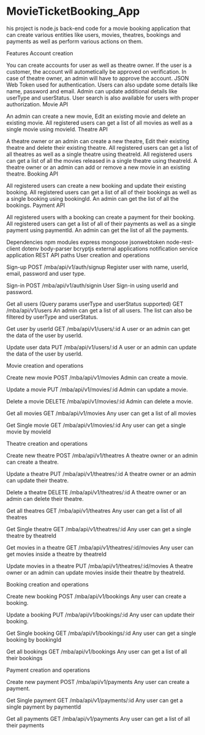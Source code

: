 # MovieTicketBooking_App
his project is node.js back-end code for a movie booking application that can create various entities like users, movies, theatres, bookings and payments as well as perform various actions on them.


Features
Account creation

You can create accounts for user as well as theatre owner.
If the user is a customer, the account will autometically be approved on verification.
In case of theatre owner, an admin will have to approve the account.
JSON Web Token used for authentication.
Users can also update some details like name, password and email.
Admin can update additional details like userType and userStatus.
User search is also available for users with proper authorization.
Movie API

An admin can create a new movie, Edit an existing movie and delete an existing movie.
All registered users can get a list of all movies as well as a single movie using movieId.
Theatre API

A theatre owner or an admin can create a new theatre, Edit their existing theatre and delete their existing theatre.
All registered users can get a list of all theatres as well as a single theatre using theatreId.
All registered users can get a list of all the movies released in a single theatre using theatreId.
A theatre owner or an admin can add or remove a new movie in an existing theatre.
Booking API

All registered users can create a new booking and update their existing booking.
All registered users can get a list of all of their bookings as well as a single booking using bookingId.
An admin can get the list of all the bookings.
Payment API

All registered users with a booking can create a payment for their booking.
All registered users can get a list of all of their payments as well as a single payment using paymentId.
An admin can get the list of all the payments.

Dependencies
npm modules
express
mongoose
jsonwebtoken
node-rest-client
dotenv
body-parser
bcryptjs
external applications
notification service application
REST API paths
User creation and operations

Sign-up
POST /mba/api/v1/auth/signup
Register user with name, userId, email, password and user type.


Sign-in
POST /mba/api/v1/auth/signin
User Sign-in using userId and password.


Get all users (Query params userType and userStatus supported)
GET /mba/api/v1/users
An admin can get a list of all users. The list can also be filtered by userType and userStatus.


Get user by userId
GET /mba/api/v1/users/:id
A user or an admin can get the data of the user by userId.


Update user data
PUT /mba/api/v1/users/:id
A user or an admin can update the data of the user by userId.


Movie creation and operations

Create new movie
POST /mba/api/v1/movies
Admin can create a movie.


Update a movie
PUT /mba/api/v1/movies/:id
Admin can update a movie.


Delete a movie
DELETE /mba/api/v1/movies/:id
Admin can delete a movie.


Get all movies
GET /mba/api/v1/movies
Any user can get a list of all movies


Get Single movie
GET /mba/api/v1/movies/:id
Any user can get a single movie by movieId


Theatre creation and operations

Create new theatre
POST /mba/api/v1/theatres
A theatre owner or an admin can create a theatre.


Update a theatre
PUT /mba/api/v1/theatres/:id
A theatre owner or an admin can update their theatre.


Delete a theatre
DELETE /mba/api/v1/theatres/:id
A theatre owner or an admin can delete their theatre.


Get all theatres
GET /mba/api/v1/theatres
Any user can get a list of all theatres


Get Single theatre
GET /mba/api/v1/theatres/:id
Any user can get a single theatre by theatreId


Get movies in a theatre
GET /mba/api/v1/theatres/:id/movies
Any user can get movies inside a theatre by theatreId


Update movies in a theatre
PUT /mba/api/v1/theatres/:id/movies
A theatre owner or an admin can update movies inside their theatre by theatreId.


Booking creation and operations

Create new booking
POST /mba/api/v1/bookings
Any user can create a booking.


Update a booking
PUT /mba/api/v1/bookings/:id
Any user can update their booking.


Get Single booking
GET /mba/api/v1/bookings/:id
Any user can get a single booking by bookingId


Get all bookings
GET /mba/api/v1/bookings
Any user can get a list of all their bookings


Payment creation and operations

Create new payment
POST /mba/api/v1/payments
Any user can create a payment.


Get Single payment
GET /mba/api/v1/payments/:id
Any user can get a single payment by paymentId


Get all payments
GET /mba/api/v1/payments
Any user can get a list of all their payments
